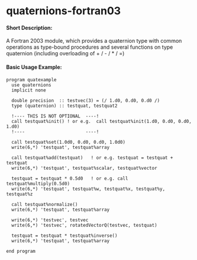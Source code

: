quaternions-fortran03
=====================

#### Short Description:
A Fortran 2003 module, which provides a quaternion type with common operations as type-bound procedures and several functions on type quaternion (including overloading of + / - / * / =)

#### Basic Usage Example:

```FORTRAN
program quatexample
  use quaternions
  implicit none
	
  double precision  :: testvec(3) = (/ 1.d0, 0.d0, 0.d0 /)  
  type (quaternion) :: testquat, testquat2

  !---- THIS IS NOT OPTIONAL  ----!
  call testquat%init() ! or e.g.  call testquat%init(1.d0, 0.d0, 0.d0, 1.d0) 
  !----                       ----!

  call testquat%set(1.0d0, 0.d0, 0.d0, 1.0d0)
  write(6,*) 'testquat', testquat%array

  call testquat%add(testquat)   ! or e.g. testquat = testquat + testquat
  write(6,*) 'testquat', testquat%scalar, testquat%vector

  testquat = testquat * 0.5d0   ! or e.g. call testquat%multiply(0.5d0)
  write(6,*) 'testquat', testquat%w, testquat%x, testquat%y, testquat%z

  call testquat%normalize()
  write(6,*) 'testquat', testquat%array

  write(6,*) 'testvec', testvec
  write(6,*) 'testvec', rotatedVectorQ(testvec, testquat)

  testquat = testquat * testquat%inverse()
  write(6,*) 'testquat', testquat%array 

end program
```
